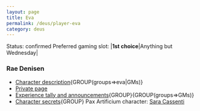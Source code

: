 ```yaml
---
layout: page
title: Eva
permalink: /deus/player-eva
category: deus
---
```

Status: confirmed
Preferred gaming slot:
|__1st choice__|Anything but Wednesday|
### Rae Denisen
* [Character description](char-public-eva){GROUP(groups=&gt;eva|GMs)}
* [Private page](char-private-eva)
* [Experience tally and announcements](announce-eva){GROUP}{GROUP(groups=&gt;GMs)}
* [Character secrets](char-secrets-eva){GROUP}
Pax Artificium character: [Sara Cassenti](/pax/pcs/sara.html)

